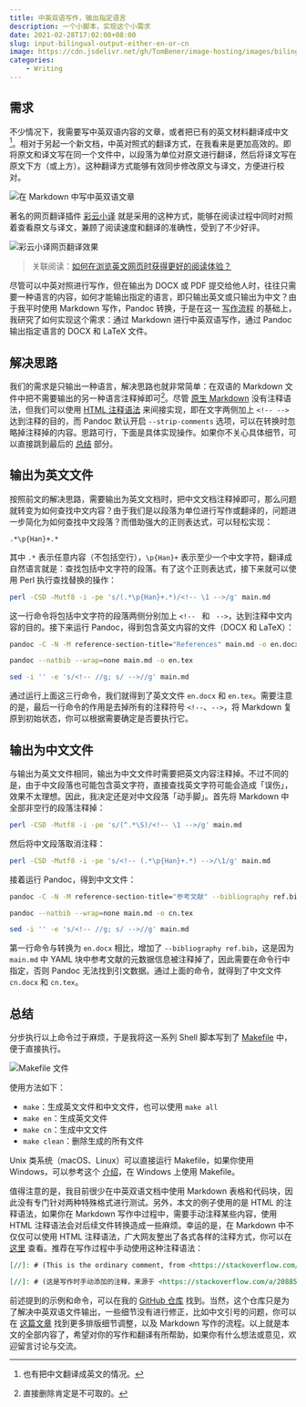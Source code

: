 ```yaml
---
title: 中英双语写作，输出指定语言
description: 一个小脚本，实现这个小需求
date: 2021-02-28T17:02:08+08:00
slug: input-bilingual-output-either-en-or-cn
image: https://cdn.jsdelivr.net/gh/TomBener/image-hosting/images/bilingual-writing-markdown.jpg
categories:
    - Writing
---
```



## 需求

不少情况下，我需要写中英双语内容的文章，或者把已有的英文材料翻译成中文[^fn1]。相对于另起一个新文档，中英对照式的翻译方式，在我看来是更加高效的。即将原文和译文写在同一个文件中，以段落为单位对原文进行翻译，然后将译文写在原文下方（或上方）。这种翻译方式能够有效同步修改原文与译文，方便进行校对。

[^fn1]: 也有把中文翻译成英文的情况。

![在 Markdown 中写中英双语文章](https://cdn.jsdelivr.net/gh/TomBener/image-hosting/images/markdown-bilingual.png)

著名的网页翻译插件 [彩云小译](https://chrome.google.com/webstore/detail/lingocloud-interpreter/jmpepeebcbihafjjadogphmbgiffiajh) 就是采用的这种方式，能够在阅读过程中同时对照着查看原文与译文，兼顾了阅读速度和翻译的准确性，受到了不少好评。

![彩云小译网页翻译效果](https://cdn.jsdelivr.net/gh/TomBener/image-hosting/images/caiyun-xiaoyi-translation.png)

> 关联阅读：[如何在浏览英文网页时获得更好的阅读体验？](https://sspai.com/post/54697)

尽管可以中英对照进行写作，但在输出为 DOCX 或 PDF 提交给他人时，往往只需要一种语言的内容，如何才能输出指定的语言，即只输出英文或只输出为中文？由于我平时使用 Markdown 写作，Pandoc 转换，于是在这一 [写作流程](https://sspai.com/post/64842) 的基础上，我研究了如何实现这个需求：通过 Markdown 进行中英双语写作，通过 Pandoc 输出指定语言的 DOCX 和 LaTeX 文件。

## 解决思路

我们的需求是只输出一种语言，解决思路也就非常简单：在双语的 Markdown 文件中把不需要输出的另一种语言注释掉即可[^fn2]。尽管 [原生 Markdown](https://daringfireball.net/projects/markdown) 没有注释语法，但我们可以使用 [HTML 注释语法](https://www.w3schools.com/html/html_comments.asp) 来间接实现，即在文字两侧加上 `<!-- -->` 达到注释的目的，而 Pandoc 默认开启 `--strip-comments` 选项，可以在转换时忽略掉注释掉的内容。思路可行，下面是具体实现操作。如果你不关心具体细节，可以直接跳到最后的 [总结](#总结) 部分。

[^fn2]: 直接删除肯定是不可取的。

## 输出为英文文件

按照前文的解决思路，需要输出为英文文档时，把中文文档注释掉即可，那么问题就转变为如何查找中文内容？由于我们是以段落为单位进行写作或翻译的，问题进一步简化为如何查找中文段落？而借助强大的正则表达式，可以轻松实现：

```
.*\p{Han}+.*
```

其中 `.*` 表示任意内容（不包括空行），`\p{Han}+` 表示至少一个中文字符，翻译成自然语言就是：查找包括中文字符的段落。有了这个正则表达式，接下来就可以使用 Perl 执行查找替换的操作：

```sh
perl -CSD -Mutf8 -i -pe 's/(.*\p{Han}+.*)/<!-- \1 -->/g' main.md
```

这一行命令将包括中文字符的段落两侧分别加上 `<!-- ` 和 ` -->`，达到注释中文内容的目的。接下来运行 Pandoc，得到包含英文内容的文件（DOCX 和 LaTeX）：

```sh
pandoc -C -N -M reference-section-title="References" main.md -o en.docx

pandoc --natbib --wrap=none main.md -o en.tex

sed -i '' -e 's/<!-- //g; s/ -->//g' main.md
```

通过运行上面这三行命令，我们就得到了英文文件 `en.docx` 和 `en.tex`。需要注意的是，最后一行命令的作用是去掉所有的注释符号 `<!--`、`-->`，将 Markdown 复原到初始状态，你可以根据需要确定是否要执行它。

## 输出为中文文件

与输出为英文文件相同，输出为中文文件时需要把英文内容注释掉。不过不同的是，由于中文段落也可能包含英文字符，直接查找英文字符可能会造成「误伤」，效果不太理想。因此，我决定还是对中文段落「动手脚」。首先将 Markdown 中全部非空行的段落注释掉：

```sh
perl -CSD -Mutf8 -i -pe 's/(^.*\S)/<!-- \1 -->/g' main.md
```

然后将中文段落取消注释：

```sh
perl -CSD -Mutf8 -i -pe 's/<!-- (.*\p{Han}+.*) -->/\1/g' main.md
```

接着运行 Pandoc，得到中文文件：

```sh
pandoc -C -N -M reference-section-title="参考文献" --bibliography ref.bib main.md -o cn.docx

pandoc --natbib --wrap=none main.md -o cn.tex

sed -i '' -e 's/<!-- //g; s/ -->//g' main.md
```

第一行命令与转换为 `en.docx` 相比，增加了 `--bibliography ref.bib`，这是因为 `main.md` 中 YAML 块中参考文献的元数据信息被注释掉了，因此需要在命令行中指定，否则 Pandoc 无法找到引文数据。通过上面的命令，就得到了中文文件 `cn.docx` 和 `cn.tex`。

## 总结

分步执行以上命令过于麻烦，于是我将这一系列 Shell 脚本写到了 [Makefile](https://github.com/TomBener/bilingual-docs/blob/master/Makefile) 中，便于直接执行。

![Makefile 文件](https://cdn.jsdelivr.net/gh/TomBener/image-hosting/images/bilingual-makefile.png)

使用方法如下：

- `make`：生成英文文件和中文文件，也可以使用 `make all`
- `make en`：生成英文文件
- `make cn`：生成中文文件
- `make clean`：删除生成的所有文件

Unix 类系统（macOS、Linux）可以直接运行 Makefile，如果你使用 Windows，可以参考这个 [介绍](https://stackoverflow.com/questions/2532234/how-to-run-a-makefile-in-windows)，在 Windows 上使用 Makefile。

值得注意的是，我目前很少在中英双语文档中使用 Markdown 表格和代码块，因此没有专门针对两种特殊格式进行测试。另外，本文的例子使用的是 HTML 的注释语法，如果你在 Markdown 写作中过程中，需要手动注释某些内容，使用 HTML 注释语法会对后续文件转换造成一些麻烦。幸运的是，在 Markdown 中不仅仅可以使用 HTML 注释语法，广大网友整出了各式各样的注释方式，你可以在 [这里](https://stackoverflow.com/questions/4823468/comments-in-markdown) 查看。推荐在写作过程中手动使用这种注释语法：

```markdown
[//]: # (This is the ordinary comment, from <https://stackoverflow.com/a/20885980>)

[//]: # (这是写作时手动添加的注释，来源于 <https://stackoverflow.com/a/20885980>)
```

前述提到的示例和命令，可以在我的 [GitHub 仓库](https://github.com/TomBener/bilingual-docs) 找到。当然，这个仓库只是为了解决中英双语文件输出，一些细节没有进行修正，比如中文引号的问题，你可以在 [这篇文章](https://sspai.com/post/64842) 找到更多排版细节调整，以及 Markdown 写作的流程。以上就是本文的全部内容了，希望对你的写作和翻译有所帮助，如果你有什么想法或意见，欢迎留言讨论与交流。
